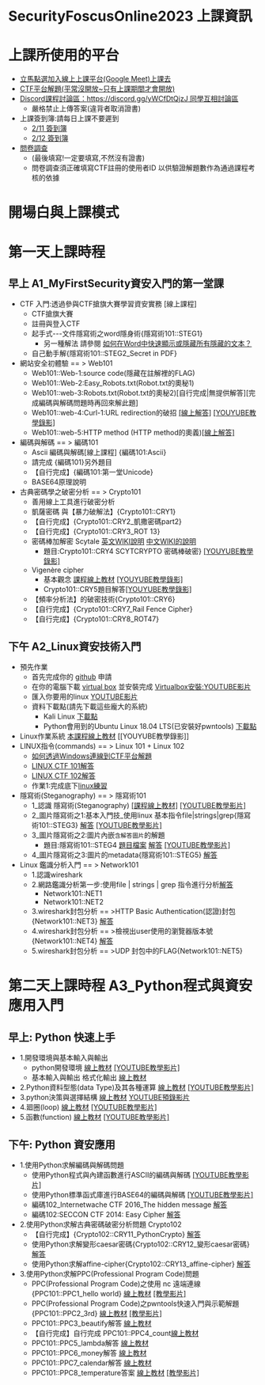 # SecurityFoscusOnline2023 上課資訊

# 上課所使用的平台
- [立馬點選加入線上上課平台(Google Meet)上課去](https://meet.google.com/anw-awov-hsw)
- [CTF平台解題(平常沒開放~只有上課期間才會開放)](https://120.114.62.215/)
- [Discord課程討論區：https://discord.gg/yWCfDtQjzJ 同學互相討論區](https://discord.gg/yWCfDtQjzJ)
  - 嚴格禁止上傳答案(違背者取消證書)
- 上課簽到簿:請每日上課不要遲到
  - [2/11 簽到簿](https://forms.gle/wvuy8prixdNtkY2z9)
  - [2/12 簽到簿](https://forms.gle/zhP9Q5EYPzzRxvB88)
- [問卷調查](https://forms.gle/YUYmUJ16YFjvC8te6)
  - (最後填寫!一定要填寫,不然沒有證書) 
  - 問卷調查須正確填寫CTF註冊的使用者ID 以供驗證解題數作為通過課程考核的依據

# 開場白與上課模式

# 第一天上課時程
## 早上 A1_MyFirstSecurity資安入門的第一堂課
- CTF 入門:透過參與CTF搶旗大賽學習資安實務 [線上課程]
  - CTF搶旗大賽
  - 註冊與登入CTF
  - 起手式---文件隱寫術之word隱身術{隱寫術101::STEG1}
    - 另一種解法 請參閱 [如何在Word中快速顯示或隱藏所有隱藏的文本？](https://zh-tw.extendoffice.com/documents/word/906-word-show-hide-hidden-text.html) 
  - 自己動手解{隱寫術101::STEG2_Secret in PDF}
- 網站安全初體驗 == > Web101
  - Web101::Web-1:source code(隱藏在註解裡的FLAG)
  - Web101::Web-2:Easy_Robots.txt(Robot.txt的奧秘1)
  - Web101::web-3:Robots.txt(Robot.txt的奧秘2)[自行完成|無提供解答][完成編碼與解碼問題時再回來解此題]
  - Web101::web-4:Curl-1:URL redirection的破招 [[線上解答]](./A1_MyFirstSecurity資安入門的第一堂課/web-4解答.md) [[YOUYUBE教學錄影]](https://youtu.be/Lwyp3tv66KQ)
  - Web101::web-5:HTTP method (HTTP method的奧義)[[線上解答]](./A1_MyFirstSecurity資安入門的第一堂課/web-5解答.md)
- 編碼與解碼 == >  編碼101
  - Ascii 編碼與解碼[線上課程] {編碼101:Ascii}
  - 請完成 {編碼101}另外題目
  - 【自行完成】{編碼101:第一堂Unicode}
  - BASE64原理說明
- 古典密碼學之破密分析 == > Crypto101  
  - 善用線上工具進行破密分析
  - 凱薩密碼 與【暴力破解法】{Crypto101::CRY1}
  - 【自行完成】{Crypto101::CRY2_凱撒密碼part2}
  - 【自行完成】{Crypto101::CRY3_ROT 13} 
  - 密碼棒加解密 Scytale [英文WIKI說明](https://en.wikipedia.org/wiki/Scytale) [中文WIKI的說明](https://zh.m.wikipedia.org/zh-tw/%E5%AF%86%E7%A2%BC%E6%A3%92)
    - 題目:Crypto101::CRY4 SCYTCRYPTO 密碼棒破密}  [[YOUYUBE教學錄影]](https://youtu.be/8XbZSa-1GkE)
  - Vigenère cipher  
    - 基本觀念 [課程線上教材](https://github.com/MyFirstSecurity2020/SecurityFoscusOnline2023/blob/main/A1_MyFirstSecurity%E8%B3%87%E5%AE%89%E5%85%A5%E9%96%80%E7%9A%84%E7%AC%AC%E4%B8%80%E5%A0%82%E8%AA%B2/Vigen%C3%A8recipher.md) [[YOUYUBE教學錄影]]()
    - Crypto101::CRY5題目解答[[YOUYUBE教學錄影]](https://youtu.be/P2fCkFC2eRA)
  - 【頻率分析法】的破密技術{Crypto101::CRY6}
  - 【自行完成】{Crypto101::CRY7_Rail Fence Cipher}
  - 【自行完成】{Crypto101::CRY8_ROT47}
## 下午 A2_Linux資安技術入門
- 預先作業
  - 首先完成你的 [github](https://github.com/) 申請
  - 在你的電腦下載 [virtual box](https://www.virtualbox.org/wiki/Downloads) 並安裝完成 [Virtualbox安裝:YOUTUBE影片](https://youtu.be/FC0CX71aGnc)
  - 匯入你要用的linux  [YOUTUBE影片](https://youtu.be/GTpQR7fZcwE)
  - 資料下載點(請先下載這些龐大的系統)
    - Kali Linux [下載點](https://drive.google.com/file/d/1m620Z7KAOSUOLdFH92FYLE2NINb-vJsn/view?usp=sharing)
    - Python會用到的Ubuntu Linux 18.04 LTS(已安裝好pwntools)  [下載點](https://drive.google.com/file/d/1aP-qCFP6jKsGYXtKy9ahwZleQSENEi7C/view?usp=sharing)
- Linux作業系統 [本課程線上教材](https://github.com/MyFirstSecurity2020/SecurityFoscusOnline2023/blob/main/A2_Linux%E8%B3%87%E5%AE%89%E6%8A%80%E8%A1%93%E5%85%A5%E9%96%80/1.%E5%9F%BA%E7%A4%8Elinux%E5%85%A5%E9%96%80.MD) [[YOUYUBE教學錄影]]
- LINUX指令(commands) == >  Linux 101 + Linux 102
  - [如何透過Windows連線到CTF平台解題](https://github.com/MyFirstSecurity2020/SecurityFoscusOnline2023/blob/main/A2_Linux%E8%B3%87%E5%AE%89%E6%8A%80%E8%A1%93%E5%85%A5%E9%96%80/%E5%A6%82%E4%BD%95%E9%80%8F%E9%81%8EWindows%E9%80%A3%E7%B7%9A%E5%88%B0CTF%E5%B9%B3%E5%8F%B0%E8%A7%A3%E9%A1%8C.md)
  - [LINUX CTF 101解答 ](https://github.com/MyFirstSecurity2020/SecurityFoscusOnline2023/blob/main/A2_Linux%E8%B3%87%E5%AE%89%E6%8A%80%E8%A1%93%E5%85%A5%E9%96%80/2_1_Linux101%E8%A7%A3%E7%AD%94.md)
  - [LINUX CTF 102解答](https://github.com/MyFirstSecurity2020/SecurityFoscusOnline2023/blob/main/A2_Linux%E8%B3%87%E5%AE%89%E6%8A%80%E8%A1%93%E5%85%A5%E9%96%80/2_2_Linux%20102%E8%A7%A3%E7%AD%94.md) 
  - 作業1:完成底下[linux練習](https://overthewire.org/wargames/bandit/)
- 隱寫術(Steganography) == >  隱寫術101
  - 1_認識 隱寫術(Steganography)  [[課程線上教材]](https://github.com/MyFirstSecurity2020/SecurityFoscusOnline2023/blob/main/A2_Linux%E8%B3%87%E5%AE%89%E6%8A%80%E8%A1%93%E5%85%A5%E9%96%80/2.%E9%9A%B1%E5%AF%AB%E8%A1%93%E5%85%A5%E9%96%80/1_%E8%AA%8D%E8%AD%98%E9%9A%B1%E5%AF%AB%E8%A1%93%20Steganography.md) [[YOUTUBE教學影片]](https://youtu.be/EJk3l64WPsQ)
  - 2_圖片隱寫術之1:基本入門技_使用linux 基本指令file|strings|grep{隱寫術101::STEG3} [解答](https://github.com/MyFirstSecurity2020/SecurityFoscusOnline2023/blob/main/A2_Linux%E8%B3%87%E5%AE%89%E6%8A%80%E8%A1%93%E5%85%A5%E9%96%80/2.%E9%9A%B1%E5%AF%AB%E8%A1%93%E5%85%A5%E9%96%80/2_%E5%9C%96%E7%89%87%E9%9A%B1%E5%AF%AB%E8%A1%93%E5%9F%BA%E6%9C%AC%E5%85%A5%E9%96%80%E6%8A%80.md) [[YOUTUBE教學影片]](https://youtu.be/farL-eOUXZs)
  - 3_圖片隱寫術之2:圖片內嵌`含解答圖片`的解題 
    - 題目:隱寫術101::STEG4  [題目檔案](https://raw.githubusercontent.com/MyFirstSecurity2020/backup/main/steg/steg101/carter.jpg) [解答](https://github.com/MyFirstSecurity2020/SecurityFoscusOnline2023/edit/main/A2_Linux%E8%B3%87%E5%AE%89%E6%8A%80%E8%A1%93%E5%85%A5%E9%96%80/2.%E9%9A%B1%E5%AF%AB%E8%A1%93%E5%85%A5%E9%96%80/3_%E5%9C%96%E7%89%87%E9%9A%B1%E5%AF%AB%E8%A1%93%E4%B9%8B2_%E5%9C%96%E7%89%87%E5%85%A7%E5%B5%8C%E8%A7%A3%E7%AD%94%E5%9C%96%E7%89%87%E7%9A%84%E8%A7%A3%E9%A1%8C.md) [[YOUTUBE教學影片]](https://youtu.be/GLpg4rTmiqg)
  - 4_圖片隱寫術之3:圖片的metadata{隱寫術101::STEG5} [解答](https://github.com/MyFirstSecurity2020/SecurityFoscusOnline2023/blob/main/A2_Linux%E8%B3%87%E5%AE%89%E6%8A%80%E8%A1%93%E5%85%A5%E9%96%80/2.%E9%9A%B1%E5%AF%AB%E8%A1%93%E5%85%A5%E9%96%80/4_%E5%9C%96%E7%89%87%E9%9A%B1%E5%AF%AB%E8%A1%93%E4%B9%8B3_%E5%9C%96%E7%89%87%E7%9A%84metadata.md)
- Linux 鑑識分析入門 == >  Network101
  - 1.認識wireshark
  - 2.網路鑑識分析第一步:使用file | strings | grep 指令進行分析[解答](https://github.com/MyFirstSecurity2020/SecurityFoscusOnline2023/tree/main/A2_Linux%E8%B3%87%E5%AE%89%E6%8A%80%E8%A1%93%E5%85%A5%E9%96%80/3_Linux%20%E9%91%91%E8%AD%98%E5%88%86%E6%9E%90%E5%85%A5%E9%96%80)
    - Network101::NET1
    - Network101::NET2
  - 3.wireshark封包分析 == >HTTP Basic Authentication(認證)封包{Network101::NET3} [解答](https://github.com/MyFirstSecurity2020/SecurityFoscusOnline2023/blob/main/A2_Linux%E8%B3%87%E5%AE%89%E6%8A%80%E8%A1%93%E5%85%A5%E9%96%80/3_Linux%20%E9%91%91%E8%AD%98%E5%88%86%E6%9E%90%E5%85%A5%E9%96%80/3_%E4%BD%BF%E7%94%A8wireshark%E5%88%86%E6%9E%90HTTP%20Basic%20Authentication(%E8%AA%8D%E8%AD%89)%E5%B0%81%E5%8C%85.md)
  - 4.wireshark封包分析 == >檢視出user使用的瀏覽器版本號{Network101::NET4} [解答](https://github.com/MyFirstSecurity2020/SecurityFoscusOnline2023/blob/main/A2_Linux%E8%B3%87%E5%AE%89%E6%8A%80%E8%A1%93%E5%85%A5%E9%96%80/3_Linux%20%E9%91%91%E8%AD%98%E5%88%86%E6%9E%90%E5%85%A5%E9%96%80/4_%E4%BD%BF%E7%94%A8wireshark%E6%AA%A2%E8%A6%96%E5%87%BAuser%E4%BD%BF%E7%94%A8%E7%9A%84%E7%80%8F%E8%A6%BD%E5%99%A8%E7%89%88%E6%9C%AC%E8%99%9F.md)
  - 5.wireshark封包分析 == >UDP 封包中的FLAG{Network101::NET5}
# 第二天上課時程 A3_Python程式與資安應用入門 
## 早上: Python 快速上手
- 1.開發環境與基本輸入與輸出 
  - python開發環境 [線上教材](./A3_Python程式與資安應用入門/A_Python程式入門/0_python開發環境.md) [[YOUTUBE教學影片]](https://youtu.be/9Doo0hgbpow)
  - 基本輸入與輸出 格式化輸出 [線上教材](./A3_Python程式與資安應用入門/A_Python程式入門/1_基本輸入與輸出.md)  
- 2.Python資料型態(data Type)及其各種運算 [線上教材](./A3_Python程式與資安應用入門/A_Python程式入門/2_資料型態及其運算.md)  [[YOUTUBE教學影片]](https://youtu.be/zCfVPuJWRg8) 
- 3.python決策與選擇結構 [線上教材](./A3_Python程式與資安應用入門/A_Python程式入門/3_python決策與選擇結構.md) [YOUTUBE預錄影片]() 
- 4.廻圈(loop) [線上教材](./A3_Python程式與資安應用入門/A_Python程式入門/4_廻圈loop.md) [[YOUTUBE教學影片]](https://youtu.be/12I7eNHQpgY) 
- 5.函數(function) [線上教材](./A3_Python程式與資安應用入門/A_Python程式入門/5_函數.md) [[YOUTUBE教學影片]](https://youtu.be/tRtsxZ73LVk) 

## 下午: Python 資安應用
- 1.使用Python求解編碼與解碼問題
  - 使用Python程式與內建函數進行ASCII的編碼與解碼 [[YOUTUBE教學影片]](https://youtu.be/0Tr-X0Lpi7g)
  - 使用Python標準函式庫進行BASE64的編碼與解碼 [[YOUTUBE教學影片]](https://youtu.be/z2jxjkl5X-4) 
  - 編碼102_Internetwache CTF 2016_The hidden message [解答]()
  - 編碼102:SECCON CTF 2014: Easy Cipher [解答]()
- 2.使用Python求解古典密碼破密分析問題 Crypto102
  - 【自行完成】{Crypto102::CRY11_PythonCrypto} [解答]()
  - 使用Python求解變形caesar密碼{Crypto102::CRY12_變形caesar密碼} [解答]()
  - 使用Python求解affine-cipher{Crypto102::CRY13_affine-cipher} [解答](https://github.com/MyFirstSecurity2020/SecurityFoscusOnline2023/blob/main/A3_Python%E7%A8%8B%E5%BC%8F%E8%88%87%E8%B3%87%E5%AE%89%E6%87%89%E7%94%A8%E5%85%A5%E9%96%80/B_Python%E8%B3%87%E5%AE%89%E6%87%89%E7%94%A8%E5%85%A5%E9%96%80/3_Python%E5%8F%A4%E5%85%B8%E7%A0%B4%E5%AF%86%E6%B3%95/2_%E4%BD%BF%E7%94%A8Python%E6%B1%82%E8%A7%A3affine-cipher.md)
- 3.使用Python求解PPC(Professional Program Code)問題
  - PPC(Professional Program Code)之使用 nc 遠端連線{PPC101::PPC1_hello world} [線上教材](https://github.com/MyFirstSecurity2020/SecurityFoscusOnline2023/blob/main/A3_Python%E7%A8%8B%E5%BC%8F%E8%88%87%E8%B3%87%E5%AE%89%E6%87%89%E7%94%A8%E5%85%A5%E9%96%80/B_Python%E8%B3%87%E5%AE%89%E6%87%89%E7%94%A8%E5%85%A5%E9%96%80/4_Python%20%20PPC%E5%AF%A6%E6%88%B0%E6%8A%80/PPC(Professional%20Program%20Code)%E4%B9%8B%E4%BD%BF%E7%94%A8%20nc%20%E9%81%A0%E7%AB%AF%E9%80%A3%E7%B7%9A%7BPPC101::PPC1_hello%20world%7D.md)  [[教學影片]](https://youtu.be/zJF4LBBHHrE)
  - PPC(Professional Program Code)之pwntools快速入門與示範解題{PPC101::PPC2_3rd} [線上教材](https://github.com/MyFirstSecurity2020/SecurityFoscusOnline2023/blob/main/A3_Python%E7%A8%8B%E5%BC%8F%E8%88%87%E8%B3%87%E5%AE%89%E6%87%89%E7%94%A8%E5%85%A5%E9%96%80/B_Python%E8%B3%87%E5%AE%89%E6%87%89%E7%94%A8%E5%85%A5%E9%96%80/4_Python%20%20PPC%E5%AF%A6%E6%88%B0%E6%8A%80/PPC(Professional%20Program%20Code)%E4%B9%8Bpwntools%E5%BF%AB%E9%80%9F%E5%85%A5%E9%96%80%E8%88%87%E7%A4%BA%E7%AF%84%E8%A7%A3%E9%A1%8C.md) [[教學影片]](https://youtu.be/XVRYjrbBYw4)
  - PPC101::PPC3_beautify解答 [線上教材](https://github.com/MyFirstSecurity2020/SecurityFoscusOnline2023/blob/main/A3_Python%E7%A8%8B%E5%BC%8F%E8%88%87%E8%B3%87%E5%AE%89%E6%87%89%E7%94%A8%E5%85%A5%E9%96%80/B_Python%E8%B3%87%E5%AE%89%E6%87%89%E7%94%A8%E5%85%A5%E9%96%80/4_Python%20%20PPC%E5%AF%A6%E6%88%B0%E6%8A%80/PPC101::PPC3_beautify%E8%A7%A3%E7%AD%94.md)
  - 【自行完成】自行完成 PPC101::PPC4_count[線上教材](https://github.com/MyFirstSecurity2020/SecurityFoscusOnline2023/blob/main/A3_Python%E7%A8%8B%E5%BC%8F%E8%88%87%E8%B3%87%E5%AE%89%E6%87%89%E7%94%A8%E5%85%A5%E9%96%80/B_Python%E8%B3%87%E5%AE%89%E6%87%89%E7%94%A8%E5%85%A5%E9%96%80/4_Python%20%20PPC%E5%AF%A6%E6%88%B0%E6%8A%80/PPC101::PPC4_count%E8%A7%A3%E7%AD%94.md)
  - PPC101::PPC5_lambda解答 [線上教材](https://github.com/MyFirstSecurity2020/SecurityFoscusOnline2023/blob/main/A3_Python%E7%A8%8B%E5%BC%8F%E8%88%87%E8%B3%87%E5%AE%89%E6%87%89%E7%94%A8%E5%85%A5%E9%96%80/B_Python%E8%B3%87%E5%AE%89%E6%87%89%E7%94%A8%E5%85%A5%E9%96%80/4_Python%20%20PPC%E5%AF%A6%E6%88%B0%E6%8A%80/PPC101::PPC5_lambda%E7%AD%94%E6%A1%88.md)
  - PPC101::PPC6_money解答 [線上教材](https://github.com/MyFirstSecurity2020/SecurityFoscusOnline2023/blob/main/A3_Python%E7%A8%8B%E5%BC%8F%E8%88%87%E8%B3%87%E5%AE%89%E6%87%89%E7%94%A8%E5%85%A5%E9%96%80/B_Python%E8%B3%87%E5%AE%89%E6%87%89%E7%94%A8%E5%85%A5%E9%96%80/4_Python%20%20PPC%E5%AF%A6%E6%88%B0%E6%8A%80/PPC101::PPC6_money%E7%AD%94%E6%A1%88.md)
  - PPC101::PPC7_calendar解答 [線上教材](https://github.com/MyFirstSecurity2020/SecurityFoscusOnline2023/blob/main/A3_Python%E7%A8%8B%E5%BC%8F%E8%88%87%E8%B3%87%E5%AE%89%E6%87%89%E7%94%A8%E5%85%A5%E9%96%80/B_Python%E8%B3%87%E5%AE%89%E6%87%89%E7%94%A8%E5%85%A5%E9%96%80/4_Python%20%20PPC%E5%AF%A6%E6%88%B0%E6%8A%80/PPC101::PPC7_calendar%E8%A7%A3%E7%AD%94.md)
  - PPC101::PPC8_temperature答案 [線上教材](https://github.com/MyFirstSecurity2020/SecurityFoscusOnline2023/blob/main/A3_Python%E7%A8%8B%E5%BC%8F%E8%88%87%E8%B3%87%E5%AE%89%E6%87%89%E7%94%A8%E5%85%A5%E9%96%80/B_Python%E8%B3%87%E5%AE%89%E6%87%89%E7%94%A8%E5%85%A5%E9%96%80/4_Python%20%20PPC%E5%AF%A6%E6%88%B0%E6%8A%80/PPC101::PPC8_temperature%E7%AD%94%E6%A1%88.md)  [[教學影片]](https://youtu.be/_YGpD7wXGOo)




